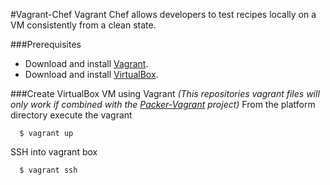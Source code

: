 #Vagrant-Chef
Vagrant Chef allows developers to test recipes locally on a VM consistently from a clean state.

###Prerequisites

* Download and install [Vagrant](http://www.vagrantup.com).
* Download and install [VirtualBox](http://www.virtualbox.org).

###Create VirtualBox VM using Vagrant
*(This repositories vagrant files will only work if combined with the [Packer-Vagrant](https://github.com/giacomo81/packer-vagrant) project)*
From the platform directory execute the vagrant

      $ vagrant up

SSH into vagrant box

      $ vagrant ssh

